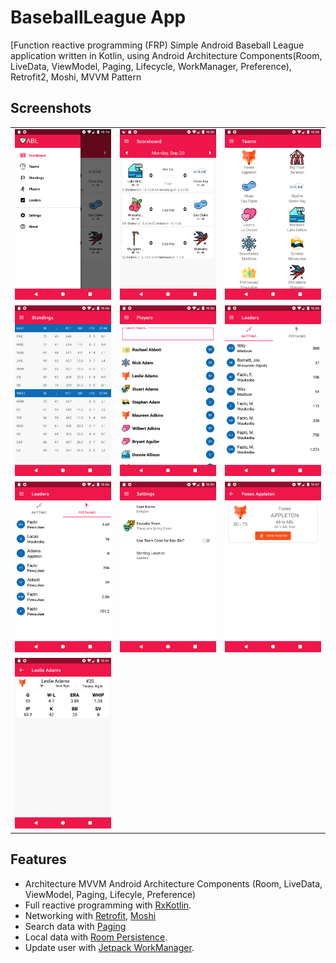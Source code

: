 # BaseballLeague App
[Function reactive programming (FRP) Simple Android Baseball League application written in Kotlin, using Android Architecture Components(Room, LiveData, ViewModel, Paging, Lifecycle, WorkManager, Preference), Retrofit2, Moshi, MVVM Pattern

## Screenshots
|  |  |   |
| :---:                              | :---:                             | :---:                              |
| ![](screenshots/Screenshot_NavigationDrawer.png)  | ![](screenshots/Screenshot_Scoreboard.png) | ![](screenshots/Screenshot_Team.png)  |
| ![](screenshots/Screenshot_Standings.png)  | ![](screenshots/Screenshot_Player.png) | ![](screenshots/Screenshot_Batting.png)  |
| ![](screenshots/Screenshot_Pitching.png)  | ![](screenshots/Screenshot_Setting.png) | ![](screenshots/Screenshot_TeamDetail.png)  |
| ![](screenshots/Screenshot_PlayerDetail.png)

## Features

- Architecture MVVM Android Architecture Components (Room, LiveData, ViewModel, Paging, Lifecyle, Preference)
- Full reactive programming with [RxKotlin](https://github.com/ReactiveX/RxKotlin).
- Networking with [Retrofit](https://square.github.io/retrofit/), [Moshi](https://github.com/square/moshi)
- Search data with [Paging](https://developer.android.com/topic/libraries/architecture/paging/v3-overview)
- Local data with [Room Persistence](https://developer.android.com/topic/libraries/architecture/room).
- Update user with [Jetpack WorkManager](https://developer.android.com/topic/libraries/architecture/workmanager).
